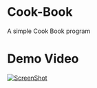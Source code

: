 # Cook-Book
A simple Cook Book program

# Demo Video
[![ScreenShot](http://img.youtube.com/vi/cOo05HyJlgc/0.jpg)](https://youtu.be/cOo05HyJlgc)
